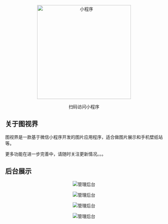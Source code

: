 <p align="center"><img src="https://img1.imgtp.com/2023/08/12/s9yRR4Vf.jpg" width="300" alt="小程序"></p>
<p align="center">扫码访问小程序</p>

## 关于图视界

图视界是一款基于微信小程序开发的图片应用程序，适合做图片展示和手机壁纸站等。

更多功能在进一步完善中，请随时关注更新情况。。。

## 后台展示

<p align="center"><img src="https://img1.imgtp.com/2023/08/14/qxfb0jGK.png" alt="管理后台"></p>

<p align="center"><img src="https://img1.imgtp.com/2023/08/14/um6GINEC.png" alt="管理后台"></p>

<p align="center"><img src="https://img1.imgtp.com/2023/08/14/EY5tA52P.png" alt="管理后台"></p>

<p align="center"><img src="https://img1.imgtp.com/2023/08/14/hdbavZS0.png" alt="管理后台"></p>